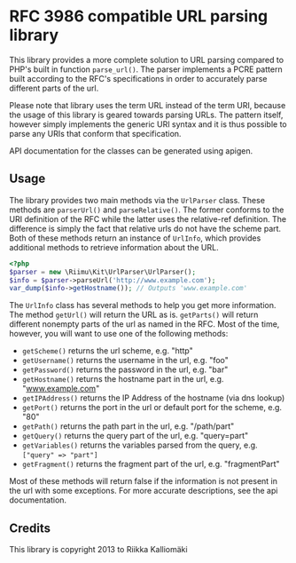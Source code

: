 # RFC 3986 compatible URL parsing library #

This library provides a more complete solution to URL parsing compared to PHP's
built in function `parse_url()`. The parser implements a PCRE pattern built
according to the RFC's specifications in order to accurately parse different
parts of the url.

Please note that library uses the term URL instead of the term URI, because the
usage of this library is geared towards parsing URLs. The pattern itself,
however simply implements the generic URI syntax and it is thus possible to
parse any URIs that conform that specification.

API documentation for the classes can be generated using apigen.

## Usage ##

The library provides two main methods via the `UrlParser` class. These methods
are `parserUrl()` and `parseRelative()`. The former conforms to the URI
definition of the RFC while the latter uses the relative-ref definition. The
difference is simply the fact that relative urls do not have the scheme part.
Both of these methods return an instance of `UrlInfo`, which provides additional
methods to retrieve information about the URL.

```php
<?php
$parser = new \Riimu\Kit\UrlParser\UrlParser();
$info = $parser->parseUrl('http://www.example.com');
var_dump($info->getHostname()); // Outputs 'www.example.com'
```

The `UrlInfo` class has several methods to help you get more information. The
method `getUrl()` will return the URL as is. `getParts()` will return different
nonempty parts of the url as named in the RFC. Most of the time, however, you
will want to use one of the following methods:

  * `getScheme()` returns the url scheme, e.g. "http"
  * `getUsername()` returns the username in the url, e.g. "foo"
  * `getPassword()` returns the password in the url, e.g. "bar"
  * `getHostname()` returns the hostname part in the url, e.g. "www.example.com"
  * `getIPAddress()` returns the IP Address of the hostname (via dns lookup)
  * `getPort()` returns the port in the url or default port for the scheme, e.g. "80"
  * `getPath()` returns the path part in the url, e.g. "/path/part"
  * `getQuery()` returns the query part of the url, e.g. "query=part"
  * `getVariables()` returns the variables parsed from the query, e.g. `["query" => "part"]`
  * `getFragment()` returns the fragment part of the url, e.g. "fragmentPart"

Most of these methods will return false if the information is not present in the
url with some exceptions. For more accurate descriptions, see the api
documentation.

## Credits ##

This library is copyright 2013 to Riikka Kalliomäki